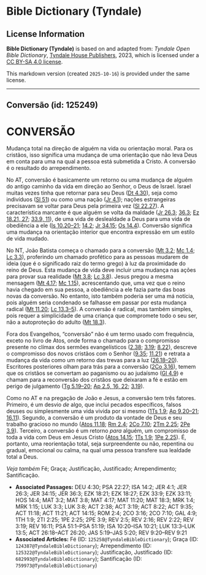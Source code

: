 # Bible Dictionary (Tyndale)

## License Information

**Bible Dictionary (Tyndale)** is based on and adapted from: _Tyndale Open Bible Dictionary_, [Tyndale House Publishers](https://tyndaleopenresources.com/), 2023, which is licensed under a [CC BY-SA 4.0 license](https://creativecommons.org/licenses/by-sa/4.0/legalcode.en).

This markdown version (created `2025-10-16`) is provided under the same license.



--------------------------------

## Conversão (id: 125249)

CONVERSÃO
=========

Mudança total na direção de alguém na vida ou orientação moral. Para os cristãos, isso significa uma mudança de uma orientação que não leva Deus em conta para uma na qual a pessoa está submetida a Cristo. A conversão é o resultado do arrependimento.

No AT, conversão é basicamente um retorno ou uma mudança de alguém do antigo caminho da vida em direção ao Senhor, o Deus de Israel. Israel muitas vezes tinha que retornar para seu Deus ([Dt 4\.30](https://ref.ly/Deut4:30)), seja como indivíduos ([Sl 51](https://ref.ly/Ps51:1-Ps51:19)) ou como uma nação ([Jr 4\.1](https://ref.ly/Jer4:1)); nações estrangeiras precisavam se voltar para Deus pela primeira vez ([Sl 22\.27](https://ref.ly/Ps22:27)). A característica marcante é que alguém se volta da maldade ([Jr 26\.3](https://ref.ly/Jer26:3); [36\.3](https://ref.ly/Jer36:3); [Ez 18\.21, 27](https://ref.ly/Ezek18:21); [33\.9, 11](https://ref.ly/Ezek33:9)), de uma vida de deslealdade a Deus para uma vida de obediência a ele ([Is 10\.20–21](https://ref.ly/Isa10:20-Isa10:21); [14\.2](https://ref.ly/Isa14:2); [Jr 34\.15](https://ref.ly/Jer34:15); [Os 14\.4](https://ref.ly/Hos14:4)). Conversão significa uma mudança na orientação interior que encontra expressão em um estilo de vida mudado.

No NT, João Batista começa o chamado para a conversão ([Mt 3\.2](https://ref.ly/Matt3:2); [Mc 1\.4](https://ref.ly/Mark1:4); [Lc 3\.3](https://ref.ly/Luke3:3)), proferindo um chamado profético para as pessoas mudarem de ideia (que é o significado raiz do termo grego) à luz da proximidade do reino de Deus. Esta mudança de vida deve incluir uma mudança nas ações para provar sua realidade ([Mt 3\.8](https://ref.ly/Matt3:8); [Lc 3\.8](https://ref.ly/Luke3:8)). Jesus pregou a mesma mensagem ([Mt 4\.17](https://ref.ly/Matt4:17); [Mc 1\.15](https://ref.ly/Mark1:15)), acrescentando que, uma vez que o reino havia chegado em sua pessoa, a obediência a ele fazia parte das boas novas da conversão. No entanto, isto também poderia ser uma má notícia, pois alguém seria condenado se falhasse em passar por esta mudança radical ([Mt 11\.20](https://ref.ly/Matt11:20); [Lc 13\.3–5](https://ref.ly/Luke13:3-Luke13:5)). A conversão é radical, mas também simples, pois requer a simplicidade de uma criança que compromete todo o seu ser, não a autoproteção do adulto ([Mt 18\.3](https://ref.ly/Matt18:3)).

Fora dos Evangelhos, “conversão” não é um termo usado com frequência, exceto no livro de Atos, onde forma o chamado para o compromisso presente no clímax dos sermões evangelísticos ([2\.38](https://ref.ly/Acts2:38); [3\.19](https://ref.ly/Acts3:19); [8\.22](https://ref.ly/Acts8:22)), descreve o compromisso dos novos cristãos com o Senhor ([9\.35](https://ref.ly/Acts9:35); [11\.21](https://ref.ly/Acts11:21)) e retrata a mudança da vida como um retorno das trevas para a luz ([26\.18–20](https://ref.ly/Acts26:18-Acts26:20)). Escritores posteriores olham para trás para a conversão ([2Co 3\.16](https://ref.ly/2Cor3:16)), temem que os cristãos se convertam ao paganismo ou ao judaísmo ([Gl 4\.9](https://ref.ly/Gal4:9)) e chamam para a reconversão dos cristãos que deixaram a fé e estão em perigo de julgamento ([Tg 5\.19–20](https://ref.ly/Jas5:19-Jas5:20); [Ap 2\.5, 16, 22](https://ref.ly/Rev2:5); [3\.19](https://ref.ly/Rev3:19)).

Como no AT e na pregação de João e Jesus, a conversão tem três fatores. Primeiro, é um desvio *de* algo, que inclui pecados específicos, falsos deuses ou simplesmente uma vida vivida por si mesmo ([1Ts 1\.9](https://ref.ly/1Thess1:9); [Ap 9\.20–21](https://ref.ly/Rev9:20-Rev9:21); [16\.11](https://ref.ly/Rev16:11)). Segundo, a conversão é um produto da vontade de Deus e seu trabalho gracioso no mundo ([Atos 11\.18](https://ref.ly/Acts11:18); [Rm 2\.4](https://ref.ly/Rom2:4); [2Co 7\.10](https://ref.ly/2Cor7:10); [2Tm 2\.25](https://ref.ly/2Tim2:25); [2Pe 3\.9](https://ref.ly/2Pet3:9)). Terceiro, a conversão é um retorno *para* alguém, um compromisso de toda a vida com Deus em Jesus Cristo ([Atos 14\.15](https://ref.ly/Acts14:15); [1Ts 1\.9](https://ref.ly/1Thess1:9); [1Pe 2\.25](https://ref.ly/1Pet2:25)). É, portanto, uma reorientação total, seja surpreendente ou não, repentina ou gradual, emocional ou calma, na qual uma pessoa transfere sua lealdade total a Deus.

*Veja também* Fé; Graça; Justificação, Justificado; Arrependimento; Santificação.

* **Associated Passages:** DEU 4:30; PSA 22:27; ISA 14:2; JER 4:1; JER 26:3; JER 34:15; JER 36:3; EZK 18:21; EZK 18:27; EZK 33:9; EZK 33:11; HOS 14:4; MAT 3:2; MAT 3:8; MAT 4:17; MAT 11:20; MAT 18:3; MRK 1:4; MRK 1:15; LUK 3:3; LUK 3:8; ACT 2:38; ACT 3:19; ACT 8:22; ACT 9:35; ACT 11:18; ACT 11:21; ACT 14:15; ROM 2:4; 2CO 3:16; 2CO 7:10; GAL 4:9; 1TH 1:9; 2TI 2:25; 1PE 2:25; 2PE 3:9; REV 2:5; REV 2:16; REV 2:22; REV 3:19; REV 16:11; PSA 51:1–PSA 51:19; ISA 10:20–ISA 10:21; LUK 13:3–LUK 13:5; ACT 26:18–ACT 26:20; JAS 5:19–JAS 5:20; REV 9:20–REV 9:21
* **Associated Articles:** Fé (ID: `125258@TyndaleBibleDictionary`); Graça (ID: `124387@TyndaleBibleDictionary`); Arrependimento (ID: `125322@TyndaleBibleDictionary`); Justificação, Justificado (ID: `682993@TyndaleBibleDictionary`); Santificação (ID: `759973@TyndaleBibleDictionary`)

